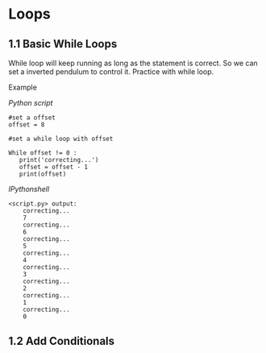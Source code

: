 Loops
===

1.1 Basic While Loops
---

While loop will keep running as long as the statement is correct.
So we can set a inverted pendulum to control it.
Practice with while loop.

Example

*Python script*
```
#set a offset
offset = 8

#set a while loop with offset

While offset != 0 :
   print('correcting...')
   offset = offset - 1
   print(offset)
```

*IPythonshell*
```
<script.py> output:
    correcting...
    7
    correcting...
    6
    correcting...
    5
    correcting...
    4
    correcting...
    3
    correcting...
    2
    correcting...
    1
    correcting...
    0
```

1.2 Add Conditionals
---



